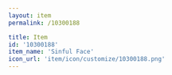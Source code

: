```yaml
---
layout: item
permalink: /10300188

title: Item
id: '10300188'
item_name: 'Sinful Face'
icon_url: 'item/icon/customize/10300188.png'
---
```

